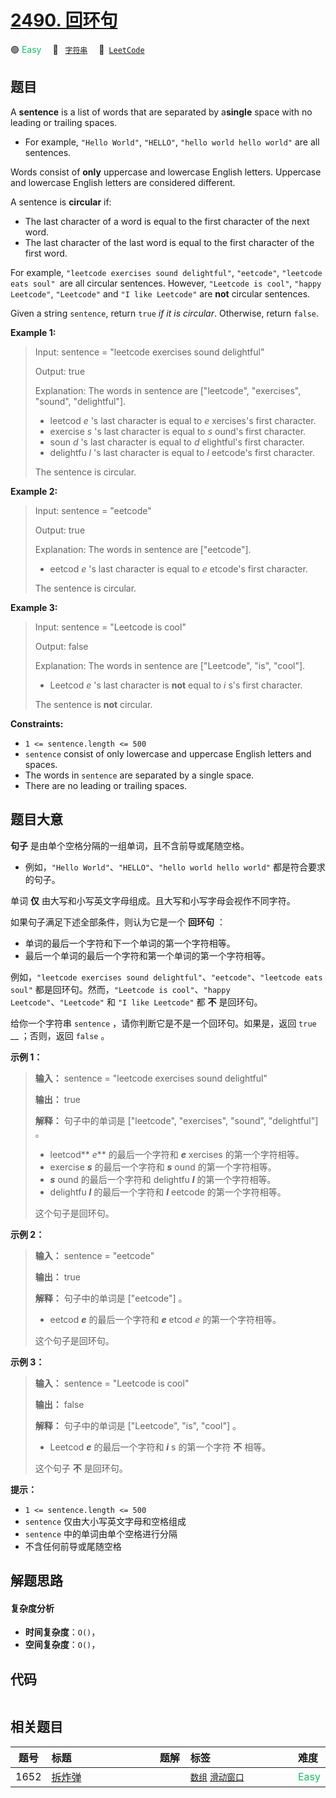 # [2490. 回环句](https://leetcode.com/problems/circular-sentence)

🟢 <font color=#15bd66>Easy</font>&emsp; 🔖&ensp; [`字符串`](/outline/tag/string.md)&emsp; 🔗&ensp;[`LeetCode`](https://leetcode.com/problems/circular-sentence)

## 题目

A **sentence** is a list of words that are separated by a**single** space with
no leading or trailing spaces.

  * For example, `"Hello World"`, `"HELLO"`, `"hello world hello world"` are all sentences.

Words consist of **only** uppercase and lowercase English letters. Uppercase
and lowercase English letters are considered different.

A sentence is **circular** if:

  * The last character of a word is equal to the first character of the next word.
  * The last character of the last word is equal to the first character of the first word.

For example, `"leetcode exercises sound delightful"`, `"eetcode"`, `"leetcode
eats soul" `are all circular sentences. However, `"Leetcode is cool"`, `"happy
Leetcode"`, `"Leetcode"` and `"I like Leetcode"` are **not** circular
sentences.

Given a string `sentence`, return `true` _if it is circular_. Otherwise,
return `false`.



**Example 1:**

> Input: sentence = "leetcode exercises sound delightful"
> 
> Output: true
> 
> Explanation: The words in sentence are ["leetcode", "exercises", "sound", "delightful"].
> - leetcod _e_ 's last character is equal to _e_ xercises's first character.
> - exercise _s_ 's last character is equal to _s_ ound's first character.
> - soun _d_ 's last character is equal to _d_ elightful's first character.
> - delightfu _l_ 's last character is equal to _l_ eetcode's first character.
> 
> The sentence is circular.

**Example 2:**

> Input: sentence = "eetcode"
> 
> Output: true
> 
> Explanation: The words in sentence are ["eetcode"].
> - eetcod _e_ 's last character is equal to _e_ etcode's first character.
> 
> The sentence is circular.

**Example 3:**

> Input: sentence = "Leetcode is cool"
> 
> Output: false
> 
> Explanation: The words in sentence are ["Leetcode", "is", "cool"].
> - Leetcod _e_ 's last character is **not** equal to _i_ s's first character.
> 
> The sentence is **not** circular.



**Constraints:**

  * `1 <= sentence.length <= 500`
  * `sentence` consist of only lowercase and uppercase English letters and spaces.
  * The words in `sentence` are separated by a single space.
  * There are no leading or trailing spaces.


## 题目大意

**句子** 是由单个空格分隔的一组单词，且不含前导或尾随空格。

  * 例如，`"Hello World"`、`"HELLO"`、`"hello world hello world"` 都是符合要求的句子。

单词 **仅** 由大写和小写英文字母组成。且大写和小写字母会视作不同字符。

如果句子满足下述全部条件，则认为它是一个 **回环句** ：

  * 单词的最后一个字符和下一个单词的第一个字符相等。
  * 最后一个单词的最后一个字符和第一个单词的第一个字符相等。

例如，`"leetcode exercises sound delightful"`、`"eetcode"`、`"leetcode eats soul"`
都是回环句。然而，`"Leetcode is cool"`、`"happy Leetcode"`、`"Leetcode"` 和 `"I like
Leetcode"` 都 **不** 是回环句。

给你一个字符串 `sentence` ，请你判断它是不是一个回环句。如果是，返回 `true` __ ；否则，返回 `false` 。



**示例 1：**

> 
> 
> 
> 
> 
> **输入：** sentence = "leetcode exercises sound delightful"
> 
> **输出：** true
> 
> **解释：** 句子中的单词是 ["leetcode", "exercises", "sound", "delightful"] 。
> - leetcod** _e_** 的最后一个字符和 **_e_** xercises 的第一个字符相等。
> - exercise _**s**_ 的最后一个字符和 _**s**_ ound 的第一个字符相等。
> - _**s**_ ound 的最后一个字符和 delightfu _**l**_ 的第一个字符相等。
> - delightfu _**l**_ 的最后一个字符和 _**l**_ eetcode 的第一个字符相等。
> 
> 这个句子是回环句。

**示例 2：**

> 
> 
> 
> 
> 
> **输入：** sentence = "eetcode"
> 
> **输出：** true
> 
> **解释：** 句子中的单词是 ["eetcode"] 。
> - eetcod _**e**_ 的最后一个字符和 _**e**_ etcod _e_ 的第一个字符相等。
> 
> 这个句子是回环句。

**示例 3：**

> 
> 
> 
> 
> 
> **输入：** sentence = "Leetcode is cool"
> 
> **输出：** false
> 
> **解释：** 句子中的单词是 ["Leetcode", "is", "cool"] 。
> - Leetcod _**e**_  的最后一个字符和 _**i**_ s 的第一个字符 **不** 相等。 
> 
> 这个句子 **不** 是回环句。



**提示：**

  * `1 <= sentence.length <= 500`
  * `sentence` 仅由大小写英文字母和空格组成
  * `sentence` 中的单词由单个空格进行分隔
  * 不含任何前导或尾随空格


## 解题思路

#### 复杂度分析

- **时间复杂度**：`O()`，
- **空间复杂度**：`O()`，

## 代码

```javascript

```

## 相关题目

<!-- prettier-ignore -->
| 题号 | 标题 | 题解 | 标签 | 难度 |
| :------: | :------ | :------: | :------ | :------ |
| 1652 | [拆炸弹](https://leetcode.com/problems/defuse-the-bomb) |  |  [`数组`](/outline/tag/array.md) [`滑动窗口`](/outline/tag/sliding-window.md) | <font color=#15bd66>Easy</font> |

<style>
.blue {
    background-color: #096dd9;
    padding: 0.25rem 0.5rem;
    margin: 0;
    font-size: 0.85em;
    border-radius: 3px;
    color: white;
    font-weight: 500;
}
table th:first-of-type { width: 10%; }
table th:nth-of-type(2) { width: 35%; }
table th:nth-of-type(3) { width: 10%; }
table th:nth-of-type(4) { width: 35%; }
table th:nth-of-type(5) { width: 10%; }
</style>
